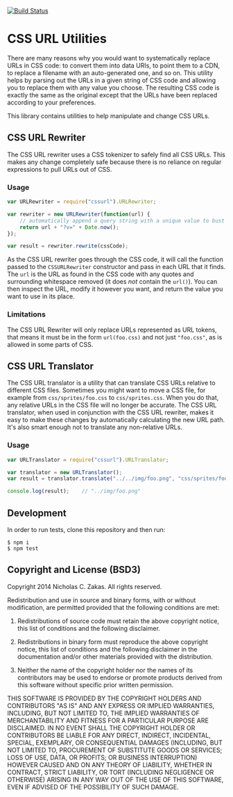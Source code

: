 [![Build Status](https://travis-ci.org/nzakas/cssurl.png?branch=master)](https://travis-ci.org/nzakas/cssurl)

# CSS URL Utilities

There are many reasons why you would want to systematically replace URLs in CSS code: to convert them into data URIs, to point them to a CDN, to replace a filename with an auto-generated one, and so on. This utility helps by parsing out the URLs in a given string of CSS code and allowing you to replace them with any value you choose. The resulting CSS code is exactly the same as the original except that the URLs have been replaced according to your preferences.

This library contains utilities to help manipulate and change CSS URLs.

## CSS URL Rewriter

The CSS URL rewriter uses a CSS tokenizer to safely find all CSS URLs. This makes any change completely safe because there is no reliance on regular expressions to pull URLs out of CSS.

### Usage

```js
var URLRewriter = require("cssurl").URLRewriter;

var rewriter = new URLRewriter(function(url) {
    // automatically append a query string with a unique value to bust caches
    return url + "?v=" + Date.now();
});

var result = rewriter.rewrite(cssCode);
```

As the CSS URL rewriter goes through the CSS code, it will call the function passed to the `CSSURLRewriter` constructor and pass in each URL that it finds. The `url` is the URL as found in the CSS code with any quotes and surrounding whitespace removed (it does *not* contain the `url()`). You can then inspect the URL, modify it however you want, and return the value you want to use in its place.

### Limitations

The CSS URL Rewriter will only replace URLs represented as URL tokens, that means it must be in the form `url(foo.css)` and not just `"foo.css"`, as is allowed in some parts of CSS.

## CSS URL Translator

The CSS URL translator is a utility that can translate CSS URLs relative to different CSS files. Sometimes you might want to move a CSS file, for example from `css/sprites/foo.css` to `css/sprites.css`. When you do that, any relative URLs in the CSS file will no longer be accurate. The CSS URL translator, when used in conjunction with the CSS URL rewriter, makes it easy to make these changes by automatically calculating the new URL path. It's also smart enough not to translate any non-relative URLs.

### Usage

```js
var URLTranslator = require("cssurl").URLTranslator;

var translator = new URLTranslator();
var result = translator.translate("../../img/foo.png", "css/sprites/foo.css", "css/sprites.css");

console.log(result);    // "../img/foo.png"
```

## Development

In order to run tests, clone this repository and then run:

```
$ npm i
$ npm test
```

## Copyright and License (BSD3)

Copyright 2014 Nicholas C. Zakas. All rights reserved.

Redistribution and use in source and binary forms, with or without modification, are permitted provided that the following conditions are met:

1. Redistributions of source code must retain the above copyright notice, this list of conditions and the following disclaimer.

2. Redistributions in binary form must reproduce the above copyright notice, this list of conditions and the following disclaimer in the documentation and/or other materials provided with the distribution.

3. Neither the name of the copyright holder nor the names of its contributors may be used to endorse or promote products derived from this software without specific prior written permission.

THIS SOFTWARE IS PROVIDED BY THE COPYRIGHT HOLDERS AND CONTRIBUTORS "AS IS" AND ANY EXPRESS OR IMPLIED WARRANTIES, INCLUDING, BUT NOT LIMITED TO, THE IMPLIED WARRANTIES OF MERCHANTABILITY AND FITNESS FOR A PARTICULAR PURPOSE ARE DISCLAIMED. IN NO EVENT SHALL THE COPYRIGHT HOLDER OR CONTRIBUTORS BE LIABLE FOR ANY DIRECT, INDIRECT, INCIDENTAL, SPECIAL, EXEMPLARY, OR CONSEQUENTIAL DAMAGES (INCLUDING, BUT NOT LIMITED TO, PROCUREMENT OF SUBSTITUTE GOODS OR SERVICES; LOSS OF USE, DATA, OR PROFITS; OR BUSINESS INTERRUPTION) HOWEVER CAUSED AND ON ANY THEORY OF LIABILITY, WHETHER IN CONTRACT, STRICT LIABILITY, OR TORT (INCLUDING NEGLIGENCE OR OTHERWISE) ARISING IN ANY WAY OUT OF THE USE OF THIS SOFTWARE, EVEN IF ADVISED OF THE POSSIBILITY OF SUCH DAMAGE.
